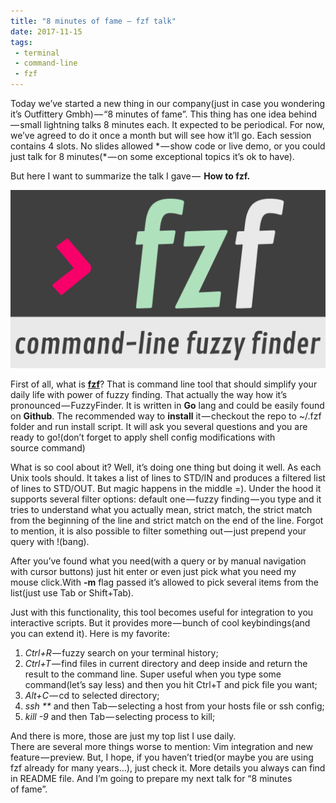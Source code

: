 ```yaml
---
title: "8 minutes of fame — fzf talk"
date: 2017-11-15
tags: 
 - terminal
 - command-line
 - fzf
---
```

Today we’ve started a new thing in our company(just in case you wondering it’s Outfittery Gmbh) — “8 minutes of fame”. This thing has one idea behind — small lightning talks 8 minutes each. It expected to be periodical. For now, we’ve agreed to do it once a month but will see how it’ll go. Each session contains 4 slots. No slides allowed \* — show code or live demo, or you could just talk for 8 minutes(\* — on some exceptional topics it’s ok to&nbsp;have).

But here I want to summarize the talk I gave —  **How to&nbsp;fzf.**
<!-- more -->
![](./images/2017-11-15-1.png)

First of all, what is [**fzf**](https://github.com/junegunn/fzf)? That is command line tool that should simplify your daily life with power of fuzzy finding. That actually the way how it’s pronounced — FuzzyFinder. It is written in **Go** lang and could be easily found on **Github**. The recommended way to **install** it — checkout the repo to ~/.fzf folder and run install script. It will ask you several questions and you are ready to go!(don’t forget to apply shell config modifications with source&nbsp;command)

What is so cool about it? Well, it’s doing one thing but doing it well. As each Unix tools should. It takes a list of lines to STD/IN and produces a filtered list of lines to STD/OUT. But magic happens in the middle =). Under the hood it supports several filter options: default one — fuzzy finding — you type and it tries to understand what you actually mean, strict match, the strict match from the beginning of the line and strict match on the end of the line. Forgot to mention, it is also possible to filter something out — just prepend your query with&nbsp;!(bang).

After you’ve found what you need(with a query or by manual navigation with cursor buttons) just hit enter or even just pick what you need my mouse click.With **-m** flag passed it’s allowed to pick several items from the list(just use Tab or Shift+Tab).

Just with this functionality, this tool becomes useful for integration to you interactive scripts. But it provides more — bunch of cool keybindings(and you can extend it). Here is my favorite:

1. *Ctrl+R* — fuzzy search on your terminal&nbsp;history;
2. *Ctrl+T* — find files in current directory and deep inside and return the result to the command line. Super useful when you type some command(let’s say less) and then you hit Ctrl+T and pick file you&nbsp;want;
3. *Alt+C* — cd to selected directory;
4. *ssh \*\** and then Tab — selecting a host from your hosts file or ssh&nbsp;config;
5. *kill -9* and then Tab — selecting process to&nbsp;kill;

And there is more, those are just my top list I use daily.  
There are several more things worse to mention: Vim integration and new feature — preview. But, I hope, if you haven’t tried(or maybe you are using fzf already for many years…), just check it. More details you always can find in README file. And I’m going to prepare my next talk for “8 minutes of&nbsp;fame”.